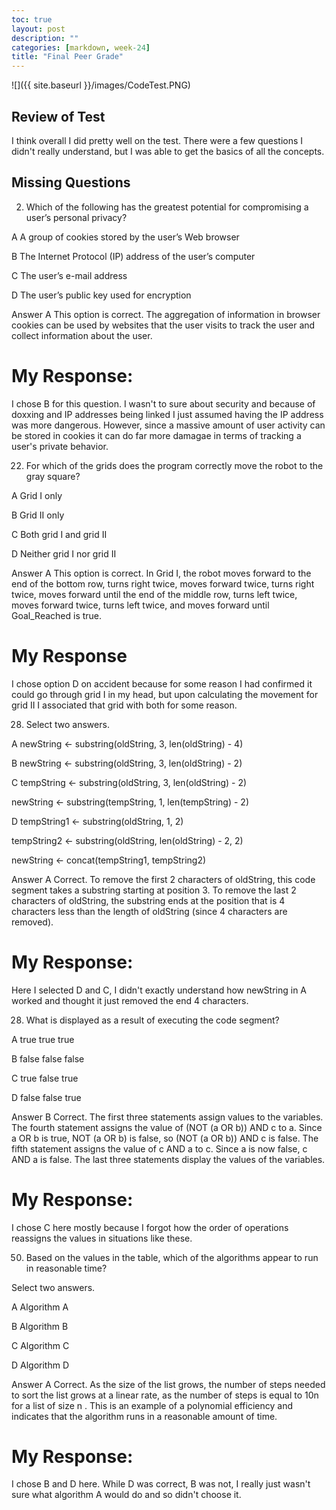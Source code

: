 ```yaml
---
toc: true
layout: post
description: ""
categories: [markdown, week-24]
title: "Final Peer Grade"
---
```


![]({{ site.baseurl }}/images/CodeTest.PNG)

## Review of Test

I think overall I did pretty well on the test. There were a few questions I didn't really understand, but I was able to get the basics of all the concepts.

## Missing Questions

2. Which of the following has the greatest potential for compromising a user’s personal privacy?

A
A group of cookies stored by the user’s Web browser

B
The Internet Protocol (IP) address of the user’s computer

C
The user’s e-mail address

D
The user’s public key used for encryption

Answer A
This option is correct. The aggregation of information in browser cookies can be used by websites that the user visits to track the user and collect information about the user.

# My Response: 
I chose B for this question. I wasn't to sure about security and because of doxxing and IP addresses being linked I just assumed having the IP address was more dangerous. However, since a massive amount of user activity can be stored in cookies it can do far more damagae in terms of tracking a user's private behavior.

22. For which of the grids does the program correctly move the robot to the gray square?

A
Grid I only

B
Grid II only

C
Both grid I and grid II

D
Neither grid I nor grid II

Answer A
This option is correct. In Grid I, the robot moves forward to the end of the bottom row, turns right twice, moves forward twice, turns right twice, moves forward until the end of the middle row, turns left twice, moves forward twice, turns left twice, and moves forward until Goal_Reached is true.

# My Response
I chose option D on accident because for some reason I had confirmed it could go through grid I in my head, but upon calculating the movement for grid II I associated that grid with both for some reason.

28. Select two answers.

A
newString ←
 substring(oldString, 3, len(oldString) - 4)

B
newString ←
 substring(oldString, 3, len(oldString) - 2)

C
tempString ←
 substring(oldString, 3, len(oldString) - 2)

newString ←
 substring(tempString, 1, len(tempString) - 2)

D
tempString1 ←
 substring(oldString, 1, 2)

tempString2 ←
 substring(oldString, len(oldString) - 2, 2)

newString ←
 concat(tempString1, tempString2)

Answer A
Correct. To remove the first 2 characters of oldString, this code segment takes a substring starting at position 3. To remove the last 2 characters of oldString, the substring ends at the position that is 4 characters less than the length of oldString (since 4 characters are removed).

# My Response:
Here I selected D and C, I didn't exactly understand how newString in A worked and thought it just removed the end 4 characters.

28. What is displayed as a result of executing the code segment?

A
true true true

B
false false false

C
true false true

D
false false true

Answer B
Correct. The first three statements assign values to the variables. The fourth statement assigns the value of (NOT (a OR b)) AND c to a. Since a OR b is true, NOT (a OR b) is false, so (NOT (a OR b)) AND c is false. The fifth statement assigns the value of c AND a to c. Since a is now false, c AND a is false. The last three statements display the values of the variables.

# My Response:
I chose C here mostly because I forgot how the order of operations reassigns the values in situations like these.

50. Based on the values in the table, which of the algorithms appear to run in reasonable time?

Select two answers.

A
Algorithm A

B
Algorithm B

C
Algorithm C

D
Algorithm D

Answer A
Correct. As the size of the list grows, the number of steps needed to sort the list grows at a linear rate, as the number of steps is equal to 10n
 for a list of size n
. This is an example of a polynomial efficiency and indicates that the algorithm runs in a reasonable amount of time.

# My Response:
I chose B and D here. While D was correct, B was not, I really just wasn't sure what algorithm A would do and so didn't choose it.